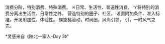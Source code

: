 消费分阶，特别消费、特殊消费。
♓日常、生活性、普遍性消费。
♈将特别的消费分离出生活性、日常性之外，
营造特别的圈子、社区，
设置附加条件、准入标准，开发附加性、体验性。
螺旋梯滚动，时尚圈，风尚引领，
引，一时风气之先。

*灵感来自《陕北一家人-Day 3》"
